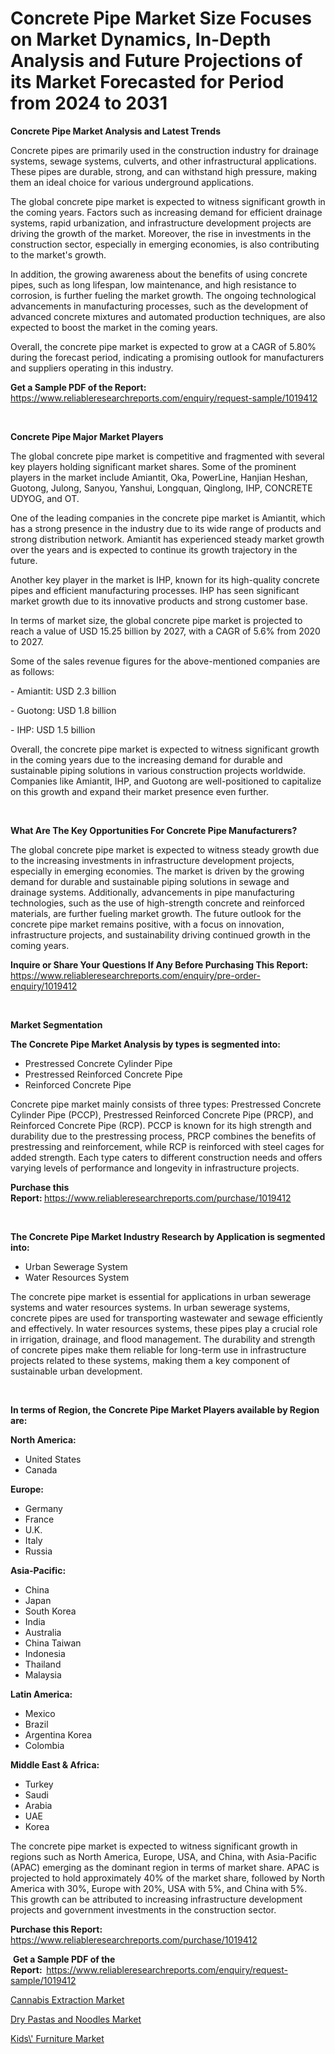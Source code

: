 <p><h1>Concrete Pipe Market Size Focuses on Market Dynamics, In-Depth Analysis and Future Projections of its Market Forecasted for Period from 2024 to 2031</h1></p><p><strong>Concrete Pipe Market Analysis and Latest Trends</strong></p>
<p><p>Concrete pipes are primarily used in the construction industry for drainage systems, sewage systems, culverts, and other infrastructural applications. These pipes are durable, strong, and can withstand high pressure, making them an ideal choice for various underground applications.</p><p>The global concrete pipe market is expected to witness significant growth in the coming years. Factors such as increasing demand for efficient drainage systems, rapid urbanization, and infrastructure development projects are driving the growth of the market. Moreover, the rise in investments in the construction sector, especially in emerging economies, is also contributing to the market's growth.</p><p>In addition, the growing awareness about the benefits of using concrete pipes, such as long lifespan, low maintenance, and high resistance to corrosion, is further fueling the market growth. The ongoing technological advancements in manufacturing processes, such as the development of advanced concrete mixtures and automated production techniques, are also expected to boost the market in the coming years.</p><p>Overall, the concrete pipe market is expected to grow at a CAGR of 5.80% during the forecast period, indicating a promising outlook for manufacturers and suppliers operating in this industry.</p></p>
<p><strong>Get a Sample PDF of the Report:&nbsp;</strong> <a href="https://www.reliableresearchreports.com/enquiry/request-sample/1019412">https://www.reliableresearchreports.com/enquiry/request-sample/1019412</a></p>
<p>&nbsp;</p>
<p><strong>Concrete Pipe Major Market Players</strong></p>
<p><p>The global concrete pipe market is competitive and fragmented with several key players holding significant market shares. Some of the prominent players in the market include Amiantit, Oka, PowerLine, Hanjian Heshan, Guotong, Julong, Sanyou, Yanshui, Longquan, Qinglong, IHP, CONCRETE UDYOG, and OT.</p><p>One of the leading companies in the concrete pipe market is Amiantit, which has a strong presence in the industry due to its wide range of products and strong distribution network. Amiantit has experienced steady market growth over the years and is expected to continue its growth trajectory in the future.</p><p>Another key player in the market is IHP, known for its high-quality concrete pipes and efficient manufacturing processes. IHP has seen significant market growth due to its innovative products and strong customer base.</p><p>In terms of market size, the global concrete pipe market is projected to reach a value of USD 15.25 billion by 2027, with a CAGR of 5.6% from 2020 to 2027.</p><p>Some of the sales revenue figures for the above-mentioned companies are as follows:</p><p>- Amiantit: USD 2.3 billion</p><p>- Guotong: USD 1.8 billion</p><p>- IHP: USD 1.5 billion</p><p>Overall, the concrete pipe market is expected to witness significant growth in the coming years due to the increasing demand for durable and sustainable piping solutions in various construction projects worldwide. Companies like Amiantit, IHP, and Guotong are well-positioned to capitalize on this growth and expand their market presence even further.</p></p>
<p>&nbsp;</p>
<p><strong>What Are The Key Opportunities For Concrete Pipe Manufacturers?</strong></p>
<p><p>The global concrete pipe market is expected to witness steady growth due to the increasing investments in infrastructure development projects, especially in emerging economies. The market is driven by the growing demand for durable and sustainable piping solutions in sewage and drainage systems. Additionally, advancements in pipe manufacturing technologies, such as the use of high-strength concrete and reinforced materials, are further fueling market growth. The future outlook for the concrete pipe market remains positive, with a focus on innovation, infrastructure projects, and sustainability driving continued growth in the coming years.</p></p>
<p><strong>Inquire or Share Your Questions If Any Before Purchasing This Report:</strong> <a href="https://www.reliableresearchreports.com/enquiry/pre-order-enquiry/1019412">https://www.reliableresearchreports.com/enquiry/pre-order-enquiry/1019412</a></p>
<p>&nbsp;</p>
<p><strong>Market Segmentation</strong></p>
<p><strong>The Concrete Pipe Market Analysis by types is segmented into:</strong></p>
<p><ul><li>Prestressed Concrete Cylinder Pipe</li><li>Prestressed Reinforced Concrete Pipe</li><li>Reinforced Concrete Pipe</li></ul></p>
<p><p>Concrete pipe market mainly consists of three types: Prestressed Concrete Cylinder Pipe (PCCP), Prestressed Reinforced Concrete Pipe (PRCP), and Reinforced Concrete Pipe (RCP). PCCP is known for its high strength and durability due to the prestressing process, PRCP combines the benefits of prestressing and reinforcement, while RCP is reinforced with steel cages for added strength. Each type caters to different construction needs and offers varying levels of performance and longevity in infrastructure projects.</p></p>
<p><strong>Purchase this Report:&nbsp;</strong><a href="https://www.reliableresearchreports.com/purchase/1019412">https://www.reliableresearchreports.com/purchase/1019412</a></p>
<p>&nbsp;</p>
<p><strong>The Concrete Pipe Market Industry Research by Application is segmented into:</strong></p>
<p><ul><li>Urban Sewerage System</li><li>Water Resources System</li></ul></p>
<p><p>The concrete pipe market is essential for applications in urban sewerage systems and water resources systems. In urban sewerage systems, concrete pipes are used for transporting wastewater and sewage efficiently and effectively. In water resources systems, these pipes play a crucial role in irrigation, drainage, and flood management. The durability and strength of concrete pipes make them reliable for long-term use in infrastructure projects related to these systems, making them a key component of sustainable urban development.</p></p>
<p>&nbsp;</p>
<p><strong>In terms of Region, the Concrete Pipe Market Players available by Region are:</strong></p>
<p>
    <p> <strong> North America: </strong>
        <ul>
            <li>United States</li>
            <li>Canada</li>
        </ul>
        </p> 
    <p> <strong> Europe: </strong>
        <ul>
            <li>Germany</li>
            <li>France</li>
            <li>U.K.</li>
            <li>Italy</li>
            <li>Russia</li>
        </ul>
        </p> 
    <p> <strong> Asia-Pacific: </strong>
        <ul>
            <li>China</li>
            <li>Japan</li>
            <li>South Korea</li>
            <li>India</li>
            <li>Australia</li>
            <li>China Taiwan</li>
            <li>Indonesia</li>
            <li>Thailand</li>
            <li>Malaysia</li>
        </ul>
        </p> 
    <p> <strong> Latin America: </strong>
        <ul>
            <li>Mexico</li>
            <li>Brazil</li>
            <li>Argentina Korea</li>
            <li>Colombia</li>
        </ul>
        </p> 
    <p> <strong> Middle East & Africa: </strong>
        <ul>
            <li>Turkey</li>
            <li>Saudi</li>
            <li>Arabia</li>
            <li>UAE</li>
            <li>Korea</li>
        </ul>
    </p>
    </p>
<p><p>The concrete pipe market is expected to witness significant growth in regions such as North America, Europe, USA, and China, with Asia-Pacific (APAC) emerging as the dominant region in terms of market share. APAC is projected to hold approximately 40% of the market share, followed by North America with 30%, Europe with 20%, USA with 5%, and China with 5%. This growth can be attributed to increasing infrastructure development projects and government investments in the construction sector.</p></p>
<p><strong>Purchase this Report: </strong><a href="https://www.reliableresearchreports.com/purchase/1019412">https://www.reliableresearchreports.com/purchase/1019412</a></p>
<p>&nbsp;<strong>Get a Sample PDF of the Report:&nbsp;&nbsp;</strong><a href="https://www.reliableresearchreports.com/enquiry/request-sample/1019412">https://www.reliableresearchreports.com/enquiry/request-sample/1019412</a></p>
<p><strong></strong></p>
<p><p><a href="https://view.publitas.com/reportprime-1/cannabis-extraction-market-dynamics-2023-2030-also-about-its-market-trends-projections-and-opportunities/">Cannabis Extraction Market</a></p><p><a href="https://view.publitas.com/reportprime-1/dry-pastas-and-noodles-market-research-report-forecasted-for-period-from-2023-2030-by-market-type-market-application-and-region/">Dry Pastas and Noodles Market</a></p><p><a href="https://view.publitas.com/reportprime-1/kids-furniture-market-size-reflecting-a-forecast-till-2030-market-by-type-by-application-and-by-geography/">Kids\' Furniture Market</a></p></p>